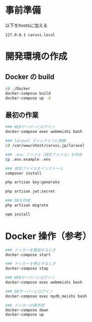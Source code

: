 事前準備
=============

以下をhostsに加える   

```
127.0.0.1 caruvi.local
```

開発環境の作成
=============

Docker の build
-------------

```bash
cd ./Docker
docker-compose build
docker-compose up -d
```

最初の作業
-------------

```bash
### WEBサーバーにログイン
docker-compose exec webmeishi bash

### laravel ディレクトリに移動
cd /var/www/vhost/caruvi.jp/laravel

### .env ファイル（設定ファイル）を作成
cp .env.example .env

### 依存ファイルをインストール
composer install

php artisan key:generate

php artisan jwt:secret

### DBを作成
php artisan migrate

npm install
```

Docker 操作（参考）
=============

```bash
### ドッカーを開始するとき
docker-compose start

### ドッカーを停止するとき
docker-compose stop

### WEBサーバーにログイン
docker-compose exec webmeishi bash

### DBサーバーにログイン
docker-compose exec mydb_meishi bash

### ドッカーの再作成
docker-compose down
docker-compose up
```
